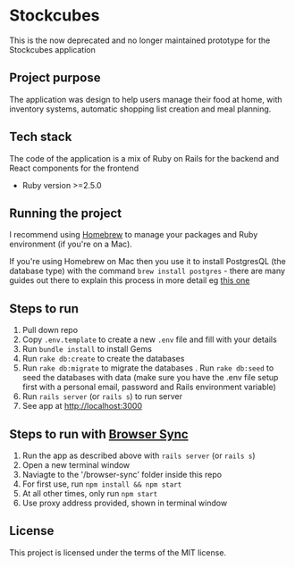 # Stockcubes

This is the now deprecated and no longer maintained prototype for the Stockcubes application

## Project purpose

The application was design to help users manage their food at home, with inventory systems, automatic shopping list creation and meal planning.

## Tech stack

The code of the application is a mix of Ruby on Rails for the backend and React components for the frontend

* Ruby version >=2.5.0

## Running the project

I recommend using [Homebrew](https://brew.sh/) to manage your packages and Ruby environment (if you're on a Mac).

If you're using Homebrew on Mac then you use it to install PostgresQL (the database type) with the command `brew install postgres` - there are many guides out there to explain this process in more detail eg [this one](https://gist.github.com/sgnl/609557ebacd3378f3b72)

## Steps to run
1. Pull down repo
2. Copy `.env.template` to create a new `.env` file and fill with your details
3. Run `bundle install` to install Gems
4. Run `rake db:create` to create the databases
5. Run `rake db:migrate` to migrate the databases
. Run `rake db:seed` to seed the databases with data (make sure you have the .env file setup first with a personal email, password and Rails environment variable)
7. Run `rails server` (or `rails s`) to run server
8. See app at [http://localhost:3000](http://localhost:3000)

## Steps to run with [Browser Sync](https://browsersync.io)
1. Run the app as described above with `rails server` (or `rails s`)
2. Open a new terminal window
3. Naviagte to the '/browser-sync' folder inside this repo
4. For first use, run `npm install && npm start`
5. At all other times, only run `npm start`
6. Use proxy address provided, shown in terminal window

## License

This project is licensed under the terms of the MIT license.

